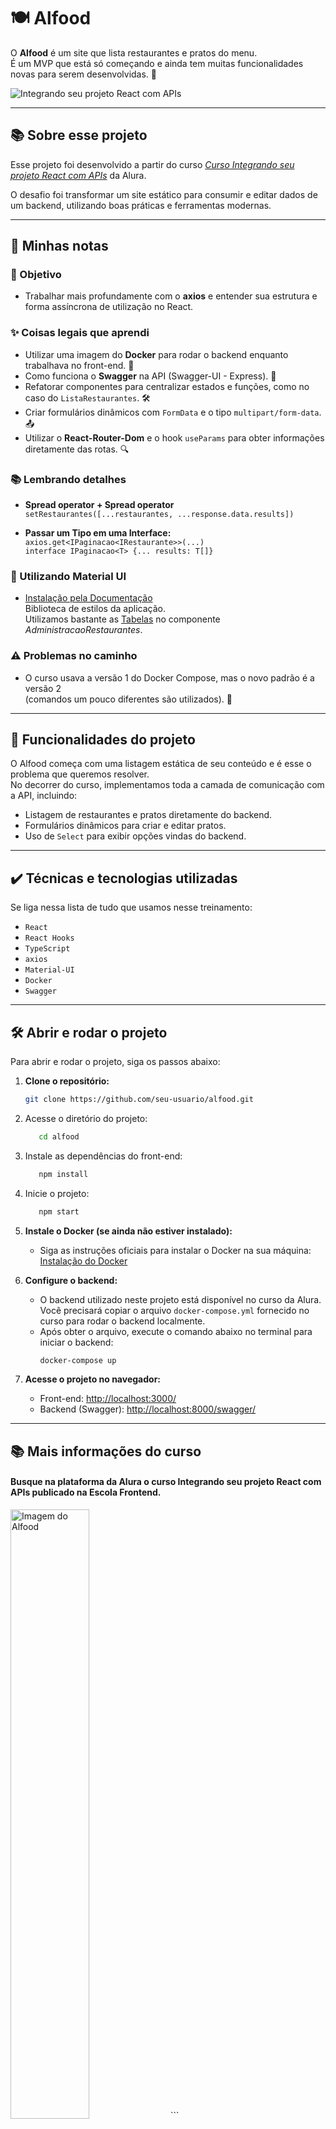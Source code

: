# 🍽️ Alfood

O **Alfood** é um site que lista restaurantes e pratos do menu.  
É um MVP que está só começando e ainda tem muitas funcionalidades novas para serem desenvolvidas. 🚀

![Integrando seu projeto React com APIs](thumbnail.png)

---

## 📚 Sobre esse projeto

Esse projeto foi desenvolvido a partir do curso _[Curso Integrando seu projeto React com APIs](https://cursos.alura.com.br/course/react-integrando-projeto-react-apis)_ da Alura.

O desafio foi transformar um site estático para consumir e editar dados de um backend, utilizando boas práticas e ferramentas modernas.

---

## 📝 Minhas notas

### 🎯 Objetivo

- Trabalhar mais profundamente com o **axios** e entender sua estrutura e forma assíncrona de utilização no React.

### ✨ Coisas legais que aprendi

- Utilizar uma imagem do **Docker** para rodar o backend enquanto trabalhava no front-end. 🐳
- Como funciona o **Swagger** na API (Swagger-UI - Express). 🔧
- Refatorar componentes para centralizar estados e funções, como no caso do `ListaRestaurantes`. 🛠️
- Criar formulários dinâmicos com `FormData` e o tipo `multipart/form-data`. 📤
- Utilizar o **React-Router-Dom** e o hook `useParams` para obter informações diretamente das rotas. 🔍

### 📚 Lembrando detalhes

- **Spread operator + Spread operator**  
  `setRestaurantes([...restaurantes, ...response.data.results])`

- **Passar um Tipo em uma Interface:**  
  `axios.get<IPaginacao<IRestaurante>>(...)`  
  `interface IPaginacao<T> {... results: T[]}`

### 🎨 Utilizando Material UI

- [Instalação pela Documentação](https://mui.com/material-ui/getting-started/installation/)  
  Biblioteca de estilos da aplicação.  
  Utilizamos bastante as [Tabelas](https://mui.com/material-ui/react-table/) no componente _AdministracaoRestaurantes_.

### ⚠️ Problemas no caminho

- O curso usava a versão 1 do Docker Compose, mas o novo padrão é a versão 2  
  (comandos um pouco diferentes são utilizados). 🐳

---

## 🔨 Funcionalidades do projeto

O Alfood começa com uma listagem estática de seu conteúdo e é esse o problema que queremos resolver.  
No decorrer do curso, implementamos toda a camada de comunicação com a API, incluindo:

- Listagem de restaurantes e pratos diretamente do backend.
- Formulários dinâmicos para criar e editar pratos.
- Uso de `Select` para exibir opções vindas do backend.

---

## ✔️ Técnicas e tecnologias utilizadas

Se liga nessa lista de tudo que usamos nesse treinamento:

- `React`
- `React Hooks`
- `TypeScript`
- `axios`
- `Material-UI`
- `Docker`
- `Swagger`

---

## 🛠️ Abrir e rodar o projeto

Para abrir e rodar o projeto, siga os passos abaixo:

1. **Clone o repositório:**
   ```bash
   git clone https://github.com/seu-usuario/alfood.git
   ```
2. Acesse o diretório do projeto:
   ```bash
      cd alfood
   ```
3. Instale as dependências do front-end:
   ```bash
      npm install
   ```
4. Inicie o projeto:
   ```bash
      npm start
   ```
5. **Instale o Docker (se ainda não estiver instalado):**

   - Siga as instruções oficiais para instalar o Docker na sua máquina:  
     [Instalação do Docker](https://docs.docker.com/get-docker/)

6. **Configure o backend:**

   - O backend utilizado neste projeto está disponível no curso da Alura. Você precisará copiar o arquivo `docker-compose.yml` fornecido no curso para rodar o backend localmente.
   - Após obter o arquivo, execute o comando abaixo no terminal para iniciar o backend:
     ```bash
     docker-compose up
     ```

7. **Acesse o projeto no navegador:**
   - Front-end: <a href="http://localhost:3000/">http://localhost:3000/</a>
   - Backend (Swagger): <a href="http://localhost:8000/swagger/">http://localhost:8000/swagger/</a>

---

## 📚 Mais informações do curso

#### Busque na plataforma da Alura o curso **Integrando seu projeto React com APIs** publicado na Escola Frontend.

<img src="screencapture.png" alt="Imagem do Alfood" width="50%">
```
